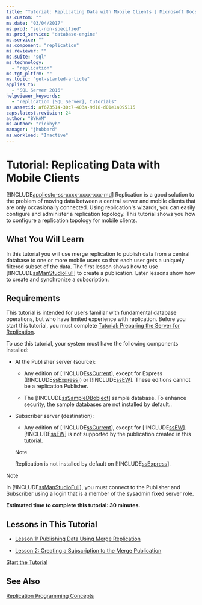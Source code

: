 ```yaml
---
title: "Tutorial: Replicating Data with Mobile Clients | Microsoft Docs"
ms.custom: ""
ms.date: "03/04/2017"
ms.prod: "sql-non-specified"
ms.prod_service: "database-engine"
ms.service: ""
ms.component: "replication"
ms.reviewer: ""
ms.suite: "sql"
ms.technology: 
  - "replication"
ms.tgt_pltfrm: ""
ms.topic: "get-started-article"
applies_to: 
  - "SQL Server 2016"
helpviewer_keywords: 
  - "replication [SQL Server], tutorials"
ms.assetid: af673514-30c7-403a-9d18-d01e1a095115
caps.latest.revision: 24
author: "BYHAM"
ms.author: "rickbyh"
manager: "jhubbard"
ms.workload: "Inactive"
---
```

# Tutorial: Replicating Data with Mobile Clients
[!INCLUDE[appliesto-ss-xxxx-xxxx-xxx-md](../../includes/appliesto-ss-xxxx-xxxx-xxx-md.md)]
Replication is a good solution to the problem of moving data between a central server and mobile clients that are only occasionally connected. Using replication's wizards, you can easily configure and administer a replication topology. This tutorial shows you how to configure a replication topology for mobile clients.  
  
## What You Will Learn  
In this tutorial you will use merge replication to publish data from a central database to one or more mobile users so that each user gets a uniquely filtered subset of the data. The first lesson shows how to use [!INCLUDE[ssManStudioFull](../../includes/ssmanstudiofull-md.md)] to create a publication. Later lessons show how to create and synchronize a subscription.  
  
## Requirements  
This tutorial is intended for users familiar with fundamental database operations, but who have limited experience with replication. Before you start this tutorial, you must complete [Tutorial: Preparing the Server for Replication](../../relational-databases/replication/tutorial-preparing-the-server-for-replication.md).  
  
To use this tutorial, your system must have the following components installed:  
  
-   At the Publisher server (source):  
  
    -   Any edition of [!INCLUDE[ssCurrent](../../includes/sscurrent-md.md)], except for Express ([!INCLUDE[ssExpress](../../includes/ssexpress-md.md)]) or [!INCLUDE[ssEW](../../includes/ssew-md.md)]. These editions cannot be a replication Publisher.  
  
    -   The [!INCLUDE[ssSampleDBobject](../../includes/sssampledbobject-md.md)] sample database. To enhance security, the sample databases are not installed by default..  
  
-   Subscriber server (destination):  
  
    -   Any edition of [!INCLUDE[ssCurrent](../../includes/sscurrent-md.md)], except for [!INCLUDE[ssEW](../../includes/ssew-md.md)]. [!INCLUDE[ssEW](../../includes/ssew-md.md)] is not supported by the publication created in this tutorial.  
  
    > [!NOTE]  
    > Replication is not installed by default on [!INCLUDE[ssExpress](../../includes/ssexpress-md.md)].  
  
> [!NOTE]  
> In [!INCLUDE[ssManStudioFull](../../includes/ssmanstudiofull-md.md)], you must connect to the Publisher and Subscriber using a login that is a member of the sysadmin fixed server role.  
  
**Estimated time to complete this tutorial: 30 minutes.**  
  
## Lessons in This Tutorial  
  
-   [Lesson 1: Publishing Data Using Merge Replication](../../relational-databases/replication/lesson-1-publishing-data-using-merge-replication.md)  
  
-   [Lesson 2: Creating a Subscription to the Merge Publication](../../relational-databases/replication/lesson-2-creating-a-subscription-to-the-merge-publication.md)  
  
[Start the Tutorial](../../relational-databases/replication/lesson-1-publishing-data-using-merge-replication.md)  
  
## See Also  
[Replication Programming Concepts](../../relational-databases/replication/concepts/replication-programming-concepts.md)  
  
  
  
